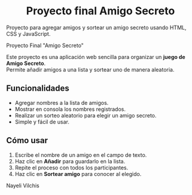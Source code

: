 <h1 align="center"> Proyecto final Amigo Secreto </h1> 

Proyecto para agregar amigos y sortear un amigo secreto usando HTML, CSS y JavaScript.

Proyecto Final "Amigo Secreto"

Este proyecto es una aplicación web sencilla para organizar un **juego de Amigo Secreto**.  
Permite añadir amigos a una lista y sortear uno de manera aleatoria.  

## Funcionalidades
- Agregar nombres a la lista de amigos.
- Mostrar en consola los nombres registrados.
- Realizar un sorteo aleatorio para elegir un amigo secreto.
- Simple y fácil de usar.
 
## Cómo usar
1. Escribe el nombre de un amigo en el campo de texto.
2. Haz clic en **Añadir** para guardarlo en la lista.
3. Repite el proceso con todos los participantes.
4. Haz clic en **Sortear amigo** para conocer al elegido.


Nayeli Vilchis 

